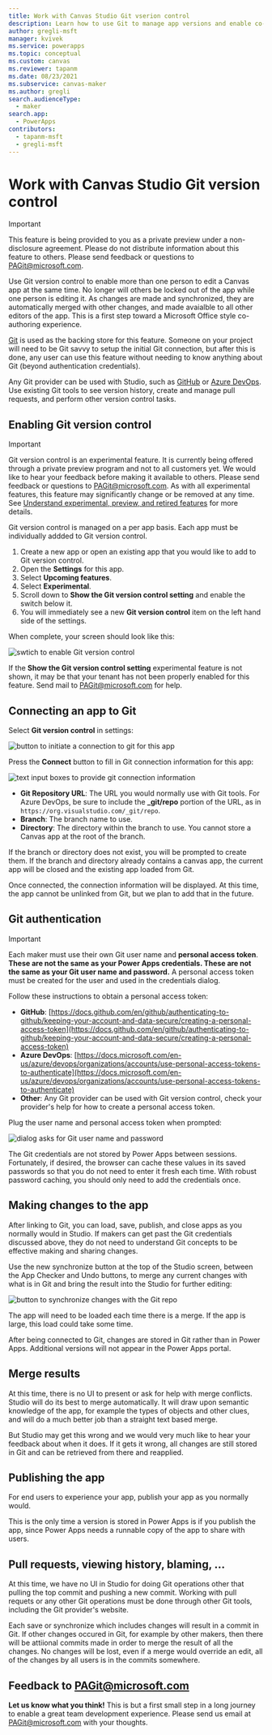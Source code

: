```yaml
---
title: Work with Canvas Studio Git vserion control
description: Learn how to use Git to manage app versions and enable co-authoring.
author: gregli-msft
manager: kvivek
ms.service: powerapps
ms.topic: conceptual
ms.custom: canvas
ms.reviewer: tapanm
ms.date: 08/23/2021
ms.subservice: canvas-maker
ms.author: gregli
search.audienceType: 
  - maker
search.app: 
  - PowerApps
contributors:
  - tapanm-msft
  - gregli-msft
---
```

# Work with Canvas Studio Git version control

> [!IMPORTANT]
> This feature is being provided to you as a private preview under a non-disclosure agreement.  Please do not distribute information about this feature to others.  Please send feedback or questions to [PAGit@microsoft.com](mailto:PAGit@microsoft.com).

Use Git version control to enable more than one person to edit a Canvas app at the same time.  No longer will others be locked out of the app while one person is editing it.  As changes are made and synchronized, they are automatically merged with other changes, and made avaialble to all other editors of the app.  This is a first step toward a Microsoft Office style co-authoring experience.

[Git](https://git-scm.com/) is used as the backing store for this feature.  Someone on your project will need to be Git savvy to setup the initial Git connection, but after this is done, any user can use this feature without needing to know anything about Git (beyond authentication credentials).

Any Git provider can be used with Studio, such as [GitHub](https://github.com/) or [Azure DevOps](https://azure.microsoft.com/en-us/services/devops/).  Use existing Git tools to see version history, create and manage pull requests, and perform other version control tasks.

## Enabling Git version control

> [!IMPORTANT]
> Git version control is an experimental feature.  It is currently being offered through a private preview program and not to all customers yet.  We would like to hear your feedback before making it available to others.  Please send feedback or questions to [PAGit@microsoft.com](mailto:PAGit@microsoft.com).  As with all experimental features, this feature may significantly change or be removed at any time.  See [Understand experimental, preview, and retired features](working-with-experimental-preview.md) for more details.

Git version control is managed on a per app basis.  Each app must be individually addded to Git version control.

1. Create a new app or open an existing app that you would like to add to Git version control.
1. Open the **Settings** for this app.
1. Select **Upcoming features**.
1. Select **Experimental**.
1. Scroll down to **Show the Git version control setting** and enable the switch below it.
1. You will immediately see a new **Git version control** item on the left hand side of the settings.

When complete, your screen should look like this:

![swtich to enable Git version control](media/working-with-git-version-control/enable-git.png)

If the **Show the Git version control setting** experimental feature is not shown, it may be that your tenant has not been properly enabled for this feature.  Send mail to [PAGit@microsoft.com](mailto:PAGit@microsoft.com) for help.

## Connecting an app to Git

Select **Git version control** in settings:

![button to initiate a connection to git for this app](media/working-with-git-version-control/connect-git.png)

Press the **Connect** button to fill in Git connection information for this app:  

![text input boxes to provide git connection information](media/working-with-git-version-control/connect-info.png)

- **Git Repository URL**: The URL you would normally use with Git tools.  For Azure DevOps, be sure to include the **_git/repo** portion of the URL, as in `https://org.visualstudio.com/_git/repo`.  
- **Branch**: The branch name to use.
- **Directory**: The directory within the branch to use.  You cannot store a Canvas app at the root of the branch.

If the branch or directory does not exist, you will be prompted to create them.  If the branch and directory already contains a canvas app, the current app will be closed and the existing app loaded from Git.

Once connected, the connection information will be displayed.  At this time, the app cannot be unlinked from Git, but we plan to add that in the future.

## Git authentication

> [!IMPORTANT]
> Each maker must use their own Git user name and **personal access token**.  **These are not the same as your Power Apps credentials.  These are not the same as your Git user name and password.**  A personal access token must be created for the user and used in the credentials dialog.

Follow these instructions to obtain a personal access token:
- **GitHub**: [https://docs.github.com/en/github/authenticating-to-github/keeping-your-account-and-data-secure/creating-a-personal-access-token](https://docs.github.com/en/github/authenticating-to-github/keeping-your-account-and-data-secure/creating-a-personal-access-token)
- **Azure DevOps**: [https://docs.microsoft.com/en-us/azure/devops/organizations/accounts/use-personal-access-tokens-to-authenticate](https://docs.microsoft.com/en-us/azure/devops/organizations/accounts/use-personal-access-tokens-to-authenticate)
- **Other**: Any Git provider can be used with Git version control, check your provider's help for how to create a personal access token.

Plug the user name and personal access token when prompted:

![dialog asks for Git user name and password](media/working-with-git-version-control/credentials.png)

The Git credentials are not stored by Power Apps between sessions.  Fortunately, if desired, the browser can cache these values in its saved passwords so that you do not need to enter it fresh each time.  With robust password caching, you should only need to add the credentials once.

## Making changes to the app

After linking to Git, you can load, save, publish, and close apps as you normally would in Studio.  If makers can get past the Git credentials discussed above, they do not need to understand Git concepts to be effective making and sharing changes.

Use the new synchronize button at the top of the Studio screen, between the App Checker and Undo buttons, to merge any current changes with what is in Git and bring the result into the Studio for further editing:

![button to synchronize changes with the Git repo](media/working-with-git-version-control/sync.png)

The app will need to be loaded each time there is a merge.  If the app is large, this load could take some time.

After being connected to Git, changes are stored in Git rather than in Power Apps.  Additional versions will not appear in the Power Apps portal.

## Merge results

At this time, there is no UI to present or ask for help with merge conflicts.  Studio will do its best to merge automatically.  It will draw upon semantic knowledge of the app, for example the types of objects and other clues, and will do a much better job than a straight text based merge.

But Studio may get this wrong and we would very much like to hear your feedback about when it does.  If it gets it wrong, all changes are still stored in Git and can be retrieved from there and reapplied.

## Publishing the app

For end users to experience your app, publish your app as you normally would.

This is the only time a version is stored in Power Apps is if you publish the app, since Power Apps needs a runnable copy of the app to share with users.  

## Pull requests, viewing history, blaming, ...

At this time, we have no UI in Studio for doing Git operations other that pulling the top commit and pushing a new commit.  Working with pull requets or any other Git operations must be done through other Git tools, including the Git provider's website.

Each save or synchronize which includes changes will result in a commit in Git.  If other changes occured in Git, for example by other makers, then there will be attiional commits made in order to merge the result of all the changes.  No changes will be lost, even if a merge would override an edit, all of the changes by all users is in the commits somewhere.

## Feedback to PAGit@microsoft.com

**Let us know what you think!**  This is but a first small step in a long journey to enable a great team development experience.  Please send us email at [PAGit@microsoft.com](mailto:PAGit@microsoft.com) with your thoughts.
